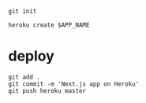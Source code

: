 
````
git init

````

````
heroku create $APP_NAME
````
# deploy

````
git add .
git commit -m 'Next.js app on Heroku'
git push heroku master
````

